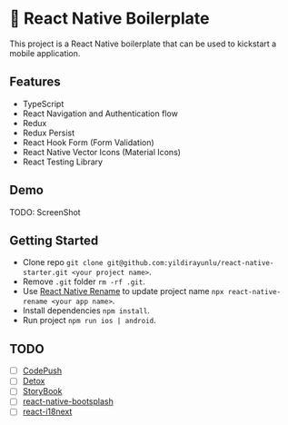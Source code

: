# 📱 React Native Boilerplate

This project is a React Native boilerplate that can be used to kickstart a mobile application.

## Features

- TypeScript
- React Navigation and Authentication flow
- Redux
- Redux Persist
- React Hook Form (Form Validation)
- React Native Vector Icons (Material Icons)
- React Testing Library

## Demo

TODO: ScreenShot

## Getting Started

- Clone repo `git clone git@github.com:yildirayunlu/react-native-starter.git <your project name>`.
- Remove `.git` folder `rm -rf .git`.
- Use [React Native Rename](https://github.com/junedomingo/react-native-rename) to update project name `npx react-native-rename <your app name>`.
- Install dependencies `npm install`.
- Run project `npm run ios | android`.

## TODO

- [ ] [CodePush](https://github.com/microsoft/react-native-code-push)
- [ ] [Detox](https://github.com/wix/Detox)
- [ ] [StoryBook](https://storybook.js.org)
- [ ] [react-native-bootsplash](https://github.com/zoontek/react-native-bootsplash#-react-native-bootsplash)
- [ ] [react-i18next](https://react.i18next.com)

